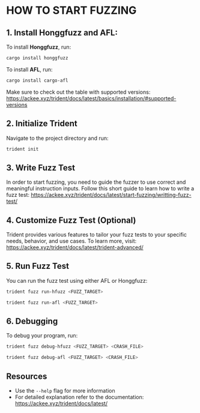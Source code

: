 

# HOW TO START FUZZING

## 1. Install Honggfuzz and AFL:

To install **Honggfuzz**, run:

```bash
cargo install honggfuzz
```

To install **AFL**, run:

```bash
cargo install cargo-afl
```

Make sure to check out the table with supported versions: https://ackee.xyz/trident/docs/latest/basics/installation/#supported-versions

## 2. Initialize **Trident**

Navigate to the project directory and run:

```bash
trident init
```

## 3. Write Fuzz Test

In order to start fuzzing, you need to guide the fuzzer to use correct and meaningful instruction inputs. Follow this short guide to learn how to write a fuzz test: https://ackee.xyz/trident/docs/latest/start-fuzzing/writting-fuzz-test/

## 4. Customize Fuzz Test (Optional)

Trident provides various features to tailor your fuzz tests to your specific needs, behavior, and use cases. To learn more, visit: https://ackee.xyz/trident/docs/latest/trident-advanced/

## 5. Run Fuzz Test

You can run the fuzz test using either AFL or Honggfuzz:

```bash
trident fuzz run-hfuzz <FUZZ_TARGET>
```

```bash
trident fuzz run-afl <FUZZ_TARGET>
```

## 6. Debugging

To debug your program, run:

```bash
trident fuzz debug-hfuzz <FUZZ_TARGET> <CRASH_FILE>
```

```bash
trident fuzz debug-afl <FUZZ_TARGET> <CRASH_FILE>
```

## Resources

- Use the `--help` flag for more information
- For detailed explanation refer to the documentation: https://ackee.xyz/trident/docs/latest/
